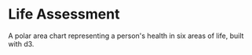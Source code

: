 # Life Assessment

A polar area chart representing a person's health in six areas of life, built with d3.
